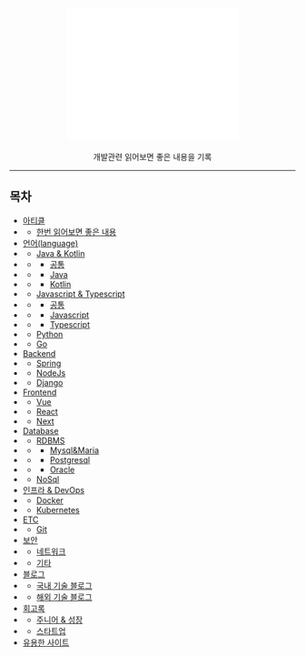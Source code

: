 <div align=center>
    <div>
        <a href="https://github.com/132262B/tech-reads-archive">
            <img width="300" src="https://raw.githubusercontent.com/132262B/tech-reads-archive/main/images/title.png">
          </a>
    </div>
    <br>
    <div>
        개발관련 읽어보면 좋은 내용을 기록
    </div>
</div>

---

## 목차
* [아티클](https://github.com/132262B/tech-reads-archive/tree/main/article#목차)
* * [한번 읽어보면 좋은 내용](https://github.com/132262B/tech-reads-archive/tree/main/article#한번-읽어보면-좋은-내용)
* [언어(language)]()
* * [Java & Kotlin]()
* * * [공통]()
* * * [Java]()
* * * [Kotlin]()
* * [Javascript & Typescript]()
* * * [공통]()
* * * [Javascript]()
* * * [Typescript]()
* * [Python]()
* * [Go]()
* [Backend](https://github.com/132262B/tech-reads-archive/tree/main/backend#목차)
* * [Spring](https://github.com/132262B/tech-reads-archive/tree/main/backend#Spring)
* * [NodeJs](https://github.com/132262B/tech-reads-archive/tree/main/backend#NodeJs)
* * [Django](https://github.com/132262B/tech-reads-archive/tree/main/backend#Django)
* [Frontend]()
* * [Vue]()
* * [React]()
* * [Next]()
* [Database](https://github.com/132262B/tech-reads-archive/tree/main/database)
* * [RDBMS](https://github.com/132262B/tech-reads-archive/tree/main/database#RDBMS)
* * * [Mysql&Maria](https://github.com/132262B/tech-reads-archive/tree/main/database#Mysql&Maria)
* * * [Postgresql](https://github.com/132262B/tech-reads-archive/tree/main/database#Postgresql)
* * * [Oracle](https://github.com/132262B/tech-reads-archive/tree/main/database#Oracle)
* * [NoSql](https://github.com/132262B/tech-reads-archive/tree/main/database#NoSql)
* [인프라 & DevOps]()
* * [Docker]()
* * [Kubernetes]()
* [ETC](https://github.com/132262B/tech-reads-archive/tree/main/etc#목차)
* * [Git](https://github.com/132262B/tech-reads-archive/tree/main/etc#Git)
* [보안](https://github.com/132262B/tech-reads-archive/tree/main/security#목차)
* * [네트워크](https://github.com/132262B/tech-reads-archive/tree/main/security#네트워크)
* * [기타](https://github.com/132262B/tech-reads-archive/tree/main/security#기타)
* [블로그](https://github.com/132262B/tech-reads-archive/tree/main/blog#목차)
* * [국내 기술 블로그](https://github.com/132262B/tech-reads-archive/tree/main/blog#국내-기술-블로그)
* * [해외 기술 블로그](https://github.com/132262B/tech-reads-archive/tree/main/blog#해외-기술-블로그)
* [회고록](https://github.com/132262B/tech-reads-archive/tree/main/memoir#목차)
* * [주니어 & 성장](https://github.com/132262B/tech-reads-archive/tree/main/memoir#주니어&성장)
* * [스타트업](https://github.com/132262B/tech-reads-archive/tree/main/memoir#스타트업)
* [유용한 사이트](https://github.com/132262B/tech-reads-archive/tree/main/useful-site)